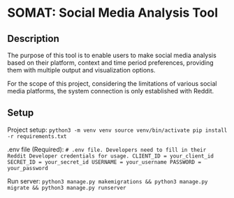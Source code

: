 # SOMAT: Social Media Analysis Tool

## Description
The purpose of this tool is to enable users to make social media analysis based on their platform, context and time period preferences, providing them with multiple output and visualization options.

For the scope of this project, considering the limitations of various social media platforms, the system connection is only established with Reddit. 

## Setup

Project setup:
`python3 -m venv venv
source venv/bin/activate
pip install -r requirements.txt`

.env file (Required):
`# .env file. Developers need to fill in their Reddit Developer credentials for usage.
CLIENT_ID = your_client_id
SECRET_ID = your_secret_id
USERNAME = your_username
PASSWORD = your_password`

Run server:
`python3 manage.py makemigrations &&
python3 manage.py migrate &&
python3 manage.py runserver`
